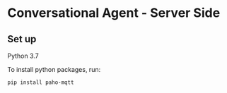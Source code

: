 # Conversational Agent - Server Side

## Set up

Python 3.7

To install python packages, run:
```shell
pip install paho-mqtt
```